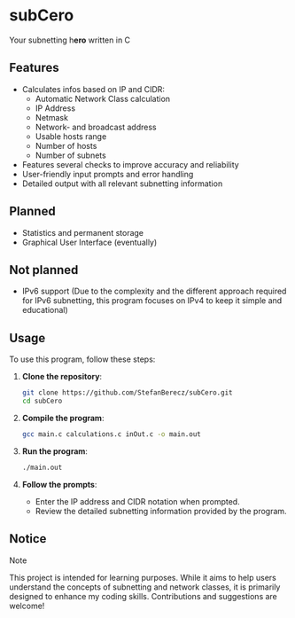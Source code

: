 # subCero
Your subnetting h**ero** written in C

## Features
- Calculates infos based on IP and CIDR:
    - Automatic Network Class calculation
    - IP Address
    - Netmask
    - Network- and broadcast address
    - Usable hosts range
    - Number of hosts
    - Number of subnets
- Features several checks to improve accuracy and reliability
- User-friendly input prompts and error handling
- Detailed output with all relevant subnetting information

## Planned
- Statistics and permanent storage
- Graphical User Interface (eventually) 

## Not planned
- IPv6 support (Due to the complexity and the different approach required for IPv6 subnetting, this program focuses on IPv4 to keep it simple and educational)

## Usage
To use this program, follow these steps:

1. **Clone the repository**:
    ```sh
    git clone https://github.com/StefanBerecz/subCero.git
    cd subCero
    ```

2. **Compile the program**:
    ```sh
    gcc main.c calculations.c inOut.c -o main.out
    ```

3. **Run the program**:
    ```sh
    ./main.out
    ```

4. **Follow the prompts**: 
    - Enter the IP address and CIDR notation when prompted.
    - Review the detailed subnetting information provided by the program.

## Notice
>[!NOTE] 
>This project is intended for learning purposes. While it aims to help users understand the concepts of subnetting and network classes, it is primarily designed to enhance my coding skills. Contributions and suggestions are welcome!